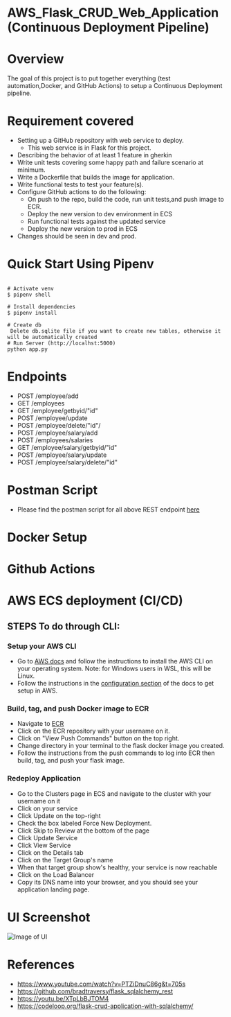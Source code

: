 # AWS_Flask_CRUD_Web_Application (Continuous Deployment Pipeline)


# Overview
 The goal of this project is to put together everything (test automation,Docker, and GitHub Actions) to setup a Continuous Deployment pipeline.
 
# Requirement covered
  * Setting up a GitHub repository with web service to deploy.
       * This web service is in Flask for this project.
  * Describing the behavior of at least 1 feature in gherkin
  * Write unit tests covering some happy path and failure scenario at minimum.
  * Write a Dockerfile that builds the image for application.
  * Write functional tests to test your feature(s).
  * Configure GitHub actions to do the following:
     * On push to the repo, build the code, run unit tests,and push image to ECR.
     * Deploy the new version to dev environment in ECS
     * Run functional tests against the updated service
     * Deploy the new version to prod in ECS
  * Changes should be seen in dev and prod.


# Quick Start Using Pipenv

```

# Activate venv
$ pipenv shell

# Install dependencies
$ pipenv install

# Create db
 Delete db.sqlite file if you want to create new tables, otherwise it will be automatically created
# Run Server (http://localhst:5000)
python app.py
```
# Endpoints
  * POST  /employee/add
  * GET   /employees
  * GET   /employee/getbyid/"id"
  * POST  /employee/update
  * POST  /employee/delete/"id"/
  * POST  /employee/salary/add
  * POST  /employees/salaries
  * GET   /employee/salary/getbyid/"id"
  * POST  /employee/salary/update
  * POST  /employee/salary/delete/"id"

# Postman Script
- Please find the postman script for all above REST endpoint [here](https://github.com/nilaynarlawar/AWS_Flask_CRUD_Web_Application/blob/main/Flask-AWS-Project.postman_collection.json)

# Docker Setup


# Github Actions


# AWS ECS deployment (CI/CD)

## STEPS To do through CLI:
### Setup your AWS CLI
* Go to [AWS docs](https://docs.aws.amazon.com/cli/latest/userguide/cli-chap-install.html) and follow the instructions to install the AWS CLI on your operating system. Note: for Windows users in WSL, this will  be Linux.
* Follow the instructions in the [configuration section](https://docs.aws.amazon.com/cli/latest/userguide/cli-configure-quickstart.html) of the docs to get setup in AWS.

### Build, tag, and push Docker image to ECR
* Navigate to [ECR](https://us-west-2.console.aws.amazon.com/ecr/repositories?region=us-west-2)
* Click on the ECR repository with your username on it.
* Click on "View Push Commands" button on the top right.
* Change directory in your terminal to the flask docker image you created.
* Follow the instructions from the push commands to log into ECR then build, tag, and push your flask image.
### Redeploy Application
* Go to the Clusters page in ECS and navigate to the cluster with your username on it
* Click on your service
* Click Update on the top-right
* Check the box labeled Force New Deployment.
* Click Skip to Review at the bottom of the page
* Click Update Service
* Click View Service
* Click on the Details tab
* Click on the Target Group's name
* When that target group show's healthy, your service is now reachable
* Click on the Load Balancer
* Copy its DNS name into your browser, and you should see your application landing page.

# UI Screenshot

![Image of UI](https://github.com/nilaynarlawar/AWS_Flask_CRUD_Web_Application/blob/main/UI%20Screenshot.png)

# References
  * https://www.youtube.com/watch?v=PTZiDnuC86g&t=705s
  * https://github.com/bradtraversy/flask_sqlalchemy_rest
  * https://youtu.be/XTpLbBJTOM4
  * https://codeloop.org/flask-crud-application-with-sqlalchemy/
